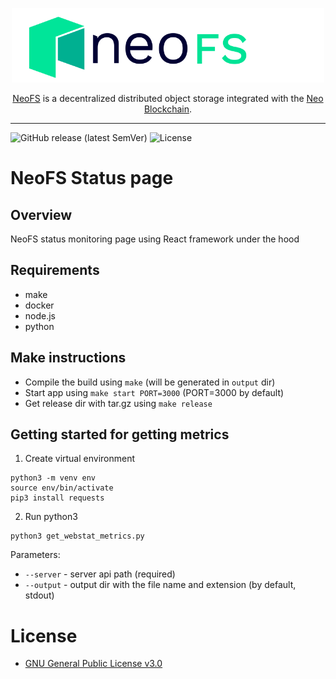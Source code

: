 <p align="center">
<img src="./.github/logo.svg" width="500px" alt="NeoFS">
</p>
<p align="center">
  <a href="https://fs.neo.org">NeoFS</a> is a decentralized distributed object storage integrated with the <a href="https://neo.org">Neo Blockchain</a>.
</p>

---
![GitHub release (latest SemVer)](https://img.shields.io/github/v/release/nspcc-dev/status-fs-neo-org?sort=semver)
![License](https://img.shields.io/github/license/nspcc-dev/status-fs-neo-org.svg?style=popout)

# NeoFS Status page

## Overview

NeoFS status monitoring page using React framework under the hood

## Requirements

- make
- docker
- node.js
- python

## Make instructions
* Compile the build using `make` (will be generated in `output` dir)
* Start app using `make start PORT=3000` (PORT=3000 by default)
* Get release dir with tar.gz using `make release`

## Getting started for getting metrics
1. Create virtual environment
```
python3 -m venv env
source env/bin/activate
pip3 install requests
```
2. Run python3
```
python3 get_webstat_metrics.py
```
Parameters:
- `--server` - server api path (required)
- `--output` - output dir with the file name and extension (by default, stdout)

# License

- [GNU General Public License v3.0](LICENSE)
